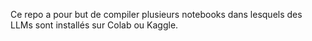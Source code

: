 Ce repo a pour but de compiler plusieurs notebooks dans lesquels des LLMs sont installés sur Colab ou Kaggle.
